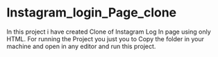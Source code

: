 # Instagram_login_Page_clone
In this project i have created Clone of Instagram Log In page using only HTML.
For running the Project you just you to Copy the folder in your machine and open in any editor and run this project.

